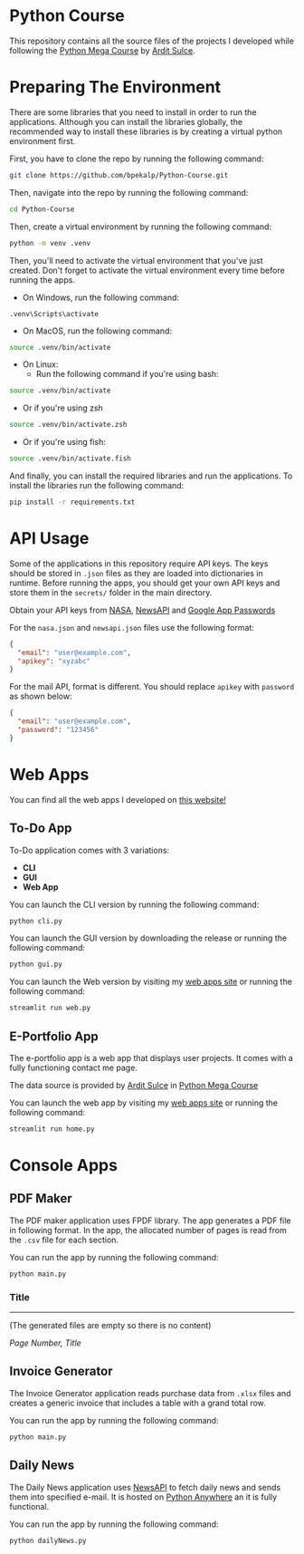 # Python Course

This repository contains all the source files of the projects I developed while following the [Python Mega Course](https://www.udemy.com/course/the-python-mega-course) by [Ardit Sulce](https://www.linkedin.com/in/arditsulce).

# Preparing The Environment

There are some libraries that you need to install in order to run the applications. Although you can install the libraries globally, the recommended way to install these libraries is by creating a virtual python environment first.

First, you have to clone the repo by running the following command:

```bash
git clone https://github.com/bpekalp/Python-Course.git
```

Then, navigate into the repo by running the following command:

```bash
cd Python-Course
```

Then, create a virtual environment by running the following command:

```bash
python -m venv .venv
```

Then, you'll need to activate the virtual environment that you've just created. Don't forget to activate the virtual environment every time before running the apps.

- On Windows, run the following command:

```shell
.venv\Scripts\activate
```

- On MacOS, run the following command:

```bash
source .venv/bin/activate
```

- On Linux:
  - Run the following command if you're using bash:

```bash
source .venv/bin/activate
```

- Or if you're using zsh

```bash
source .venv/bin/activate.zsh
```

- Or if you're using fish:

```bash
source .venv/bin/activate.fish
```

And finally, you can install the required libraries and run the applications. To install the libraries run the following command:

```bash
pip install -r requirements.txt
```

# API Usage

Some of the applications in this repository require API keys. The keys should be stored in `.json` files as they are loaded into dictionaries in runtime. Before running the apps, you should get your own API keys and store them in the `secrets/` folder in the main directory.

Obtain your API keys from [NASA](https://api.nasa.gov/), [NewsAPI](https://newsapi.org/) and [Google App Passwords](https://myaccount.google.com/apppasswords)

For the `nasa.json` and `newsapi.json` files use the following format:

```json
{
  "email": "user@example.com",
  "apikey": "xyzabc"
}
```

For the mail API, format is different. You should replace `apikey` with `password` as shown below:

```json
{
  "email": "user@example.com",
  "password": "123456"
}
```

# Web Apps

You can find all the web apps I developed on [this website!](https://gbp-py-webapps.streamlit.app/)

## To-Do App

To-Do application comes with 3 variations:

- **CLI**
- **GUI**
- **Web App**

You can launch the CLI version by running the following command:

```bash
python cli.py
```

You can launch the GUI version by downloading the release or running the following command:

```bash
python gui.py
```

You can launch the Web version by visiting my [web apps site](https://gbp-py-webapps.streamlit.app/) or running the following command:

```bash
streamlit run web.py
```

## E-Portfolio App

The e-portfolio app is a web app that displays user projects. It comes with a fully functioning contact me page.

The data source is provided by [Ardit Sulce](https://www.linkedin.com/in/arditsulce) in [Python Mega Course](https://www.udemy.com/course/the-python-mega-course)

You can launch the web app by visiting my [web apps site](https://gbp-py-webapps.streamlit.app/) or running the following command:

```bash
streamlit run home.py
```

# Console Apps

## PDF Maker

The PDF maker application uses FPDF library. The app generates a PDF file in following format. In the app, the allocated number of pages is read from the `.csv` file for each section.

You can run the app by running the following command:

```bash
python main.py
```

### Title

---

(The generated files are empty so there is no content)

_Page Number, Title_

## Invoice Generator

The Invoice Generator application reads purchase data from `.xlsx` files and creates a generic invoice that includes a table with a grand total row.

You can run the app by running the following command:

```bash
python main.py
```

## Daily News

The Daily News application uses [NewsAPI](newsapi.org) to fetch daily news and sends them into specified e-mail. It is hosted on [Python Anywhere](pythonanywhere.com) an it is fully functional.

You can run the app by running the following command:

```bash
python dailyNews.py
```
